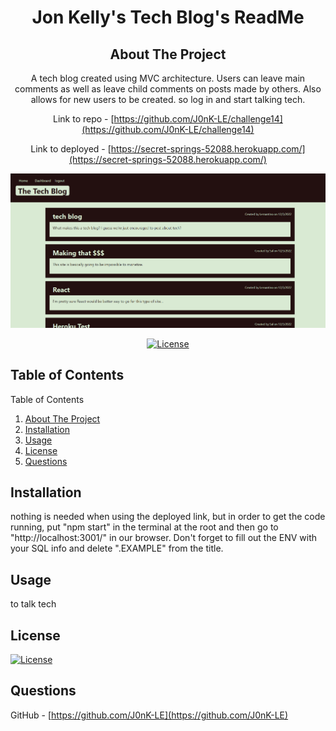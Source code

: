 <h1 align="center">Jon Kelly's Tech Blog's ReadMe</h1>
<div align="center">

## About The Project
A tech blog created using MVC architecture. Users can leave main comments as well as leave child comments on posts made by others. Also allows for new users to be created. so log in and start talking tech.

Link to repo - [https://github.com/J0nK-LE/challenge14](https://github.com/J0nK-LE/challenge14)

Link to deployed  - [https://secret-springs-52088.herokuapp.com/](https://secret-springs-52088.herokuapp.com/)

![Alt text](assets/secret-springs-52088.herokuapp.com_.png)

[![License][ISC-bdg]][ISC-url]</div>

## Table of Contents
<summary>Table of Contents</summary>
     <ol>
       <li><a href="#about-the-project">About The Project</a></li>
       <li><a href="#installation">Installation</a></li>
       <li><a href="#usage">Usage</a></li>
       <li><a href="#license">License</a></li>
       <li><a href="#questions">Questions</a></li>
     </ol>

## Installation
nothing is needed when using the deployed link, but in order to get the code running, put "npm start" in the terminal at the root and then go to "http://localhost:3001/" in our browser. Don't forget to fill out the ENV with your SQL info and delete ".EXAMPLE" from the title.
## Usage
to talk tech
## License
[![License][ISC-bdg]][ISC-url]
## Questions 
GitHub - [https://github.com/J0nK-LE](https://github.com/J0nK-LE)


[MIT-bdg]:https://img.shields.io/badge/License-MIT-yellow.svg
[MIT-url]:https://opensource.org/licenses/MIT
[Apache-bdg]:https://img.shields.io/badge/License-Apache_2.0-blue.svg
[Apache-url]:https://opensource.org/licenses/Apache-2.0
[GNU-bdg]:https://img.shields.io/badge/License-GPLv3-blue.svg
[GNU-url]:https://www.gnu.org/licenses/gpl-3.0
[IBM-bdg]:https://img.shields.io/badge/License-IPL_1.0-blue.svg
[IBM-url]:https://opensource.org/licenses/IPL-1.0
[ISC-bdg]:https://img.shields.io/badge/License-ISC-blue.svg
[ISC-url]:https://opensource.org/licenses/ISC
[Mozilla-bdg]:https://img.shields.io/badge/License-MPL_2.0-brightgreen.svg
[Mozilla-url]:https://opensource.org/licenses/MPL-2.0
